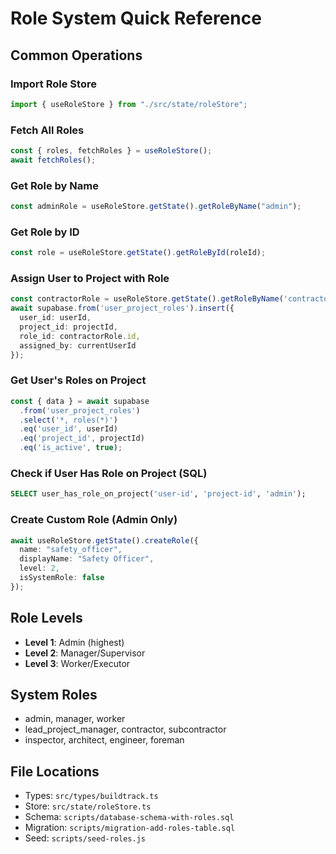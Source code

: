 # Role System Quick Reference

## Common Operations

### Import Role Store
```typescript
import { useRoleStore } from "./src/state/roleStore";
```

### Fetch All Roles
```typescript
const { roles, fetchRoles } = useRoleStore();
await fetchRoles();
```

### Get Role by Name
```typescript
const adminRole = useRoleStore.getState().getRoleByName("admin");
```

### Get Role by ID
```typescript
const role = useRoleStore.getState().getRoleById(roleId);
```

### Assign User to Project with Role
```typescript
const contractorRole = useRoleStore.getState().getRoleByName('contractor');
await supabase.from('user_project_roles').insert({
  user_id: userId,
  project_id: projectId,
  role_id: contractorRole.id,
  assigned_by: currentUserId
});
```

### Get User's Roles on Project
```typescript
const { data } = await supabase
  .from('user_project_roles')
  .select('*, roles(*)')
  .eq('user_id', userId)
  .eq('project_id', projectId)
  .eq('is_active', true);
```

### Check if User Has Role on Project (SQL)
```sql
SELECT user_has_role_on_project('user-id', 'project-id', 'admin');
```

### Create Custom Role (Admin Only)
```typescript
await useRoleStore.getState().createRole({
  name: "safety_officer",
  displayName: "Safety Officer",
  level: 2,
  isSystemRole: false
});
```

## Role Levels
- **Level 1**: Admin (highest)
- **Level 2**: Manager/Supervisor
- **Level 3**: Worker/Executor

## System Roles
- admin, manager, worker
- lead_project_manager, contractor, subcontractor
- inspector, architect, engineer, foreman

## File Locations
- Types: `src/types/buildtrack.ts`
- Store: `src/state/roleStore.ts`
- Schema: `scripts/database-schema-with-roles.sql`
- Migration: `scripts/migration-add-roles-table.sql`
- Seed: `scripts/seed-roles.js`



